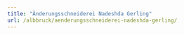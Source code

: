 ```yaml
---
title: "Änderungsschneiderei Nadeshda Gerling"
url: /albbruck/aenderungsschneiderei-nadeshda-gerling/
---
```

